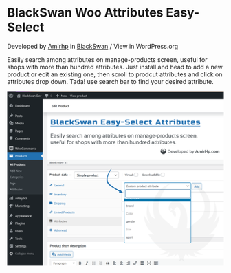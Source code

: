 **BlackSwan Woo Attributes Easy-Select**
========================================

Developed by [Amirhp](https://amirhp.com/) in
[BlackSwan](https://blackswanlab.ir/) / View in WordPress.org

Easily search among attributes on manage-products screen, useful for shops with
more than hundred attributes. Just install and head to add a new product or edit
an existing one, then scroll to prodcut attributes and click on attributes drop
down. Tada! use search bar to find your desired attribute.

![](screenshot-1.png)
